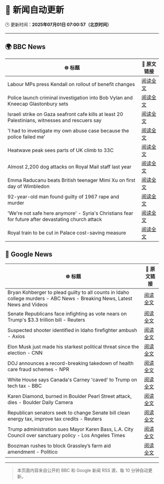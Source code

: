 # 🧠 新闻自动更新

🕒 更新时间：**2025年07月01日 07:00:57（北京时间）**

---

## 🌍 BBC News

| 🌐 标题 | 🔗 原文链接 |
|--------|-------------|
| Labour MPs press Kendall on rollout of benefit changes | [阅读全文](https://www.bbc.com/news/articles/ckg55y84vvlo) |
| Police launch criminal investigation into Bob Vylan and Kneecap Glastonbury sets | [阅读全文](https://www.bbc.com/news/articles/cd0vvnl41mno) |
| Israeli strike on Gaza seafront cafe kills at least 20 Palestinians, witnesses and rescuers say | [阅读全文](https://www.bbc.com/news/articles/c62884y1pl5o) |
| 'I had to investigate my own abuse case because the police failed me' | [阅读全文](https://www.bbc.com/news/articles/cj0mzmqvp6zo) |
| Heatwave peak sees parts of UK climb to 33C | [阅读全文](https://www.bbc.com/news/articles/c89epj8pd9zo) |
| Almost 2,200 dog attacks on Royal Mail staff last year | [阅读全文](https://www.bbc.com/news/articles/c5ygp5lv8d6o) |
| Emma Raducanu beats British teenager Mimi Xu on first day of Wimbledon | [阅读全文](https://www.bbc.com/sport/tennis/articles/cq8zzyw99jdo) |
| 92-year-old man found guilty of 1967 rape and murder | [阅读全文](https://www.bbc.com/news/articles/cgk3jyl5prvo) |
| 'We're not safe here anymore' - Syria's Christians fear for future after devastating church attack | [阅读全文](https://www.bbc.com/news/articles/c79q8p8qx1do) |
| Royal train to be cut in Palace cost-saving measure | [阅读全文](https://www.bbc.com/news/articles/ce377nr5r43o) |

## 📰 Google News

| 🌐 标题 | 🔗 原文链接 |
|--------|-------------|
| Bryan Kohberger to plead guilty to all counts in Idaho college murders - ABC News - Breaking News, Latest News and Videos | [阅读全文](https://news.google.com/rss/articles/CBMipAFBVV95cUxNV3VDWUtndHotelNEaXRmcnZ0UGM3dDNFclF2eVJrdTQyVXVZR0NYNHdEMlR3MXVUY0tJeVhZLVBwWVpydlMxUnhCbHNwT2l0Y0doYnliTGdsUUNZazVtZjFlMTVqY1hKS0QySUF3aXQyWWhXdnZ3b2xpZFZzNXZadGFldGJKXzFXNGR2WlE4WXdrUXBpSWVZbFlpUEJySGhRdHVqSg?oc=5) |
| Senate Republicans face infighting as vote nears on Trump's $3.3 trillion bill - Reuters | [阅读全文](https://news.google.com/rss/articles/CBMizgFBVV95cUxPN0IwYUdBd0p2bERMS25LZ3pSaHg3cjVEUnpFMlpHU09CNGpOelJoUFd5SnMyT3BWUEVsWnp0UHdaMFRUbXZWcnFnSTREU3VyQ1c4SnhCdlhGNjhtd0V4YVEySlNiMHJPVVFxa1RxeTZZNl96RGRWN1lieHk0NXpHRndZNnNSSnlIOEVER3lWTXpxNzJGbGV5N0ZJRVJtdlRvSF9HcFpYYW1VMnlOenJ0R1Mxc3lRaXRWU3dYODQ2MzZGSzNETDM0dDhEaEdrUQ?oc=5) |
| Suspected shooter identified in Idaho firefighter ambush - Axios | [阅读全文](https://news.google.com/rss/articles/CBMidEFVX3lxTE1WaXBBUFdCVlY5RGI3dWtVLW1JbXdxR0MzdGpNUWxaVFZMcTM1eGxZMlhIUEF6RnpDdG1NRmxTdkZYUTluOWVlWGMyb0ZnUTZlYnhPeDd1SS1zMDVKODA4R1NOQlRXR0tUdWkwYWthb2dod011?oc=5) |
| Elon Musk just made his starkest political threat since the election - CNN | [阅读全文](https://news.google.com/rss/articles/CBMidEFVX3lxTE1FeUxleXcySWhyZWowQVcyZlppU1NGQ3NFSG1INm8ySzEtdEE2VWpCNlpSRmFWU01PdGxOWlpFbHRJeVRiZDFicmhEeElwLXVkby0tQ1RCakhNLWNUWjJBUV9YeEM3REtJYm5QX2NLOThSY2t00gF6QVVfeXFMUFNObF9EdUtiY1FkOXVWZnJSYktSU0R0WUIxdXJvWml5RGtBRlNkNzBFNGpmU01lLXZjNHRhYzRjcThKNENjZTZYSHlDYkhOMW95YndfQlZiNW1Wbnd3dEJGeVJlZV9KNVBGRTJ2ZEFVTW1ZYUlibzZjclE?oc=5) |
| DOJ announces a record-breaking takedown of health care fraud schemes - NPR | [阅读全文](https://news.google.com/rss/articles/CBMigAFBVV95cUxNcUpjeXRUajh2d3RtMDNhTmhwMGZzNDR3X01QajRUM3RhWVVhQ2NOa2owQW5qSXh1VFIyT0diSEMyN3VFeUNJdjR1aktsZzVBM3F3UTVjQkUzaHJodk1TTndVTm5uN2pqeEFYeEhwUHZ0X0JCWHJndWNwTEVfV0hHRw?oc=5) |
| White House says Canada's Carney 'caved' to Trump on tech tax - BBC | [阅读全文](https://news.google.com/rss/articles/CBMiWkFVX3lxTFB1YXRNb05Ob3l3RkJDM1pBUV9CUmItOVlDZy1UQXBUSkwzQVVSdTg0VUlzZXYwLTdLSkVvMkl1eXZaN01PREVmTmY3ZXVWRFhQZXg1UU5HRWI3QdIBX0FVX3lxTFBVcFJhYV9VUjdZclg2YzA3SHpHRDBlM2xMQzdRLWhwS1J4UnZQQkZpX3dUUUdvb1FqV3FJV1ZQUE9oNE5iZW9haFJMNjdXdmFHd3hKOU1EblhFMFQzblJV?oc=5) |
| Karen Diamond, burned in Boulder Pearl Street attack, dies - Boulder Daily Camera | [阅读全文](https://news.google.com/rss/articles/CBMimAFBVV95cUxOVHR1MGZrOFFkMmVZQ1RBNHdkWlVZWTAwTlRPbWlFZzZqWXBRem1HWGM1amNQNFU2dm1FeEtZZm9QT3VzN2h5YjV6ZDZ4S2hjcnpLbzJsYkQxLU9aQUNUakNFY28yNDFaS0hrWGxPOEozNExTenVHeHVWcDlwWXdXZzBodTc2ekRUdnZob25kMFVwd3V5c3Riaw?oc=5) |
| Republican senators seek to change Senate bill clean energy tax, improve tax credits - Reuters | [阅读全文](https://news.google.com/rss/articles/CBMixwFBVV95cUxNZGd0UjY0QTFwbk1jQnJuYjRqTUxjeDY5ejhsTktZN0dQZFBuYUVrNHZ2M0p6NDVMLWhBdDhLckI1S1RmZjZWVXpXS0diTEFHMHBwRWRPM3hFanZ5UUxSd0JwZ3BPZlIxY001S3RFaV9SOEh4aGtqeXhSZzZyMVhfeHg2V2NTLWcybGJFcld6TG1EX2dIV2pXWEtUZ1g2cTBEU0ZhU2JxaW5VT3lQU3pFSXBaY3M2R3hoTDZDSnpJd0VyZ21nYkk0?oc=5) |
| Trump administration sues Mayor Karen Bass, L.A. City Council over sanctuary policy - Los Angeles Times | [阅读全文](https://news.google.com/rss/articles/CBMilAFBVV95cUxQeER5V1JfX1Q1TFptb0NXeDJsSllIOXFnSW9NRThEQkFnTk5ZWk0tZnRRcUhNQXh4Y0x2S3I4bVpXTGJIVHRUVzNaLVZRVUdCS29QUGxPcy01SDVsRV80UnN1YXFvNUhucTc0TlR2VTl5UTNIYWZDTHRDajBTVHRHN2VDazN0ZEFzYmthY0lTdk0zT1A0?oc=5) |
| Boozman rushes to block Grassley’s farm aid amendment - Politico | [阅读全文](https://news.google.com/rss/articles/CBMiuwFBVV95cUxOTV9CZ2ZVc0xld3pDWlhuRXpOT1V5STZFaFVja0NJXzY2UW9TOVl3WDRsWHcyS3pmbDFpM3kzMTV2dTA5dXpFeHNWdk04WHp4RDlSWHBIX05yZlJVLWpJaS1WYV9GZnJXNVhmQVlYc3o0SVZta0E0V0RtcU5BV1loQk9mbjQxSDVGd1ZNQ3ZQTGo1WW9RdG5sUXd3VUQzLVVqdk1KQ0JPREgtVkNYQjZsMjVxZTB0U0RxMnhn?oc=5) |

---
> 本页面内容来自公开的 BBC 和 Google 新闻 RSS 源，每 10 分钟自动更新。